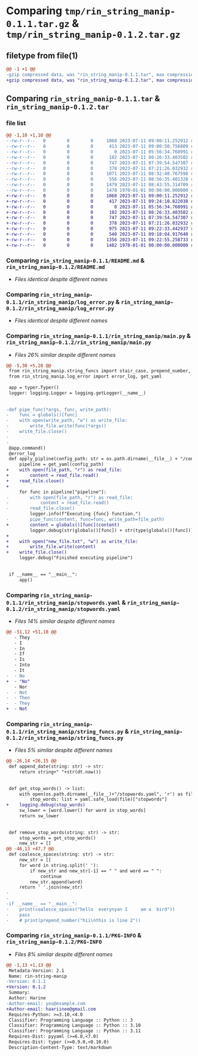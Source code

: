 # Comparing `tmp/rin_string_manip-0.1.1.tar.gz` & `tmp/rin_string_manip-0.1.2.tar.gz`

## filetype from file(1)

```diff
@@ -1 +1 @@
-gzip compressed data, was "rin_string_manip-0.1.1.tar", max compression
+gzip compressed data, was "rin_string_manip-0.1.2.tar", max compression
```

## Comparing `rin_string_manip-0.1.1.tar` & `rin_string_manip-0.1.2.tar`

### file list

```diff
@@ -1,10 +1,10 @@
--rw-r--r--   0        0        0     1068 2023-07-11 09:00:11.252912 rin_string_manip-0.1.1/README.md
--rw-r--r--   0        0        0      413 2023-07-11 09:00:50.756809 rin_string_manip-0.1.1/pyproject.toml
--rw-r--r--   0        0        0        0 2023-07-11 05:56:34.768991 rin_string_manip-0.1.1/rin_string_manip/__init__.py
--rw-r--r--   0        0        0      102 2023-07-11 08:26:33.403502 rin_string_manip-0.1.1/rin_string_manip/config.yaml
--rw-r--r--   0        0        0      747 2023-07-11 07:39:54.547307 rin_string_manip-0.1.1/rin_string_manip/log_error.py
--rw-r--r--   0        0        0      378 2023-07-11 07:21:26.032932 rin_string_manip-0.1.1/rin_string_manip/logging.yaml
--rw-r--r--   0        0        0     1071 2023-07-11 08:32:40.767598 rin_string_manip-0.1.1/rin_string_manip/main.py
--rw-r--r--   0        0        0      556 2023-07-11 08:56:35.401328 rin_string_manip-0.1.1/rin_string_manip/stopwords.yaml
--rw-r--r--   0        0        0     1479 2023-07-11 08:43:55.314709 rin_string_manip-0.1.1/rin_string_manip/string_funcs.py
--rw-r--r--   0        0        0     1478 1970-01-01 00:00:00.000000 rin_string_manip-0.1.1/PKG-INFO
+-rw-r--r--   0        0        0     1068 2023-07-11 09:00:11.252912 rin_string_manip-0.1.2/README.md
+-rw-r--r--   0        0        0      417 2023-07-11 09:24:10.822038 rin_string_manip-0.1.2/pyproject.toml
+-rw-r--r--   0        0        0        0 2023-07-11 05:56:34.768991 rin_string_manip-0.1.2/rin_string_manip/__init__.py
+-rw-r--r--   0        0        0      102 2023-07-11 08:26:33.403502 rin_string_manip-0.1.2/rin_string_manip/config.yaml
+-rw-r--r--   0        0        0      747 2023-07-11 07:39:54.547307 rin_string_manip-0.1.2/rin_string_manip/log_error.py
+-rw-r--r--   0        0        0      378 2023-07-11 07:21:26.032932 rin_string_manip-0.1.2/rin_string_manip/logging.yaml
+-rw-r--r--   0        0        0      975 2023-07-11 09:22:33.442937 rin_string_manip-0.1.2/rin_string_manip/main.py
+-rw-r--r--   0        0        0      540 2023-07-11 09:18:04.917640 rin_string_manip-0.1.2/rin_string_manip/stopwords.yaml
+-rw-r--r--   0        0        0     1356 2023-07-11 09:22:55.258733 rin_string_manip-0.1.2/rin_string_manip/string_funcs.py
+-rw-r--r--   0        0        0     1482 1970-01-01 00:00:00.000000 rin_string_manip-0.1.2/PKG-INFO
```

### Comparing `rin_string_manip-0.1.1/README.md` & `rin_string_manip-0.1.2/README.md`

 * *Files identical despite different names*

### Comparing `rin_string_manip-0.1.1/rin_string_manip/log_error.py` & `rin_string_manip-0.1.2/rin_string_manip/log_error.py`

 * *Files identical despite different names*

### Comparing `rin_string_manip-0.1.1/rin_string_manip/main.py` & `rin_string_manip-0.1.2/rin_string_manip/main.py`

 * *Files 26% similar despite different names*

```diff
@@ -5,30 +5,28 @@
 from rin_string_manip.string_funcs import stair_case, prepend_number, append_date, remove_stop_words, coalesce_spaces
 from rin_string_manip.log_error import error_log, get_yaml
 
 app = typer.Typer()
 logger: logging.Logger = logging.getLogger(__name__)
 
 
-def pipe_func(*args, func, write_path):
-    func = globals()[func]
-    with open(write_path, "w") as write_file:
-        write_file.write(func(*args))
-    write_file.close()
-
-
 @app.command()
 @error_log
 def apply_pipline(config_path: str = os.path.dirname(__file__) + "/config.yaml", file_path: str = "file.txt") -> None:
     pipeline = get_yaml(config_path)
+    with open(file_path, "r") as read_file:
+        content = read_file.read()
+    read_file.close()
+
     for func in pipeline["pipeline"]:
-        with open(file_path, "r") as read_file:
-            content = read_file.read()
-        read_file.close()
         logger.info(f"Executing {func} function.")
-        pipe_func(content, func=func, write_path=file_path)
+        content = globals()[func](content)
         logger.debug(str(globals()[func]) + str(type(globals()[func])))
+
+    with open("new_file.txt", "w") as write_file:
+        write_file.write(content)
+    write_file.close()
     logger.debug("Finished executing pipeline")
 
 
 if __name__ == "__main__":
     app()
```

### Comparing `rin_string_manip-0.1.1/rin_string_manip/stopwords.yaml` & `rin_string_manip-0.1.2/rin_string_manip/stopwords.yaml`

 * *Files 14% similar despite different names*

```diff
@@ -51,12 +51,10 @@
   - They
   - I
   - In
   - If
   - Is
   - Into
   - It
-  - No
+  - "No"
   - Nor
-  - Not
-  - Then
-  - They
+  - Not
```

### Comparing `rin_string_manip-0.1.1/rin_string_manip/string_funcs.py` & `rin_string_manip-0.1.2/rin_string_manip/string_funcs.py`

 * *Files 5% similar despite different names*

```diff
@@ -26,14 +26,15 @@
 def append_date(string: str) -> str:
     return string+" "+str(dt.now())
 
 
 def get_stop_words() -> list:
     with open(os.path.dirname(__file__)+"/stopwords.yaml", 'r') as file:
         stop_words: list = yaml.safe_load(file)["stopwords"]
+    logging.debug(stop_words)
     sw_lower = [word.lower() for word in stop_words]
     return sw_lower
 
 
 def remove_stop_words(string: str) -> str:
     stop_words = get_stop_words()
     new_str = []
@@ -46,13 +47,7 @@
 def coalesce_spaces(string: str) -> str:
     new_str = []
     for word in string.split(' '):
         if new_str and new_str[-1] == " " and word == " ":
             continue
         new_str.append(word)
     return ' '.join(new_str)
-
-
-if __name__ == "__main__":
-    print(coalesce_spaces("hello  everynyan I     am a  bird"))
-    pass
-    # print(prepend_number("hii\nthis is line 2"))
```

### Comparing `rin_string_manip-0.1.1/PKG-INFO` & `rin_string_manip-0.1.2/PKG-INFO`

 * *Files 8% similar despite different names*

```diff
@@ -1,13 +1,13 @@
 Metadata-Version: 2.1
 Name: rin-string-manip
-Version: 0.1.1
+Version: 0.1.2
 Summary: 
 Author: Harine
-Author-email: you@example.com
+Author-email: haariinee@gmail.com
 Requires-Python: >=3.10,<4.0
 Classifier: Programming Language :: Python :: 3
 Classifier: Programming Language :: Python :: 3.10
 Classifier: Programming Language :: Python :: 3.11
 Requires-Dist: pyyaml (>=6.0,<7.0)
 Requires-Dist: typer (>=0.9.0,<0.10.0)
 Description-Content-Type: text/markdown
```

